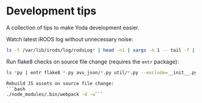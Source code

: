 # Development tips
A collection of tips to make Yoda development easier.

Watch latest iRODS log without unnecessary noise:
```bash
ls -t /var/lib/irods/log/rodsLog* | head -n1 | xargs -n 1 -- tail -f | grep -v "Agent process started for puser=rods"
```

Run flake8 checks on source file change (requires the `entr` package):
```bash
ls *py | entr flake8 *.py avu_json/*.py util/*.py --exclude=__init__.py --statistics```

Rebuild JS assets on source file change:
```bash
./node_modules/.bin/webpack -d -w```
